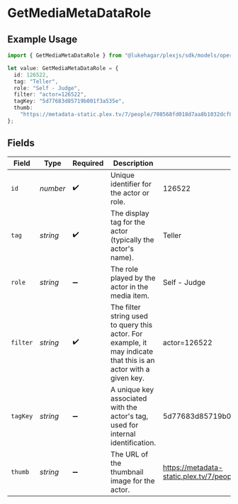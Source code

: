 # GetMediaMetaDataRole

## Example Usage

```typescript
import { GetMediaMetaDataRole } from "@lukehagar/plexjs/sdk/models/operations";

let value: GetMediaMetaDataRole = {
  id: 126522,
  tag: "Teller",
  role: "Self - Judge",
  filter: "actor=126522",
  tagKey: "5d77683d85719b001f3a535e",
  thumb:
    "https://metadata-static.plex.tv/7/people/708568fd018d7aa8b1032dcf867747e8.jpg",
};
```

## Fields

| Field                                                                                                            | Type                                                                                                             | Required                                                                                                         | Description                                                                                                      | Example                                                                                                          |
| ---------------------------------------------------------------------------------------------------------------- | ---------------------------------------------------------------------------------------------------------------- | ---------------------------------------------------------------------------------------------------------------- | ---------------------------------------------------------------------------------------------------------------- | ---------------------------------------------------------------------------------------------------------------- |
| `id`                                                                                                             | *number*                                                                                                         | :heavy_check_mark:                                                                                               | Unique identifier for the actor or role.                                                                         | 126522                                                                                                           |
| `tag`                                                                                                            | *string*                                                                                                         | :heavy_check_mark:                                                                                               | The display tag for the actor (typically the actor's name).                                                      | Teller                                                                                                           |
| `role`                                                                                                           | *string*                                                                                                         | :heavy_minus_sign:                                                                                               | The role played by the actor in the media item.                                                                  | Self - Judge                                                                                                     |
| `filter`                                                                                                         | *string*                                                                                                         | :heavy_check_mark:                                                                                               | The filter string used to query this actor. For example, it may indicate that this is an actor with a given key. | actor=126522                                                                                                     |
| `tagKey`                                                                                                         | *string*                                                                                                         | :heavy_minus_sign:                                                                                               | A unique key associated with the actor's tag, used for internal identification.                                  | 5d77683d85719b001f3a535e                                                                                         |
| `thumb`                                                                                                          | *string*                                                                                                         | :heavy_minus_sign:                                                                                               | The URL of the thumbnail image for the actor.                                                                    | https://metadata-static.plex.tv/7/people/708568fd018d7aa8b1032dcf867747e8.jpg                                    |